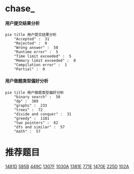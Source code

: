 # chase_

<!-- tabs:start -->



#### **用户提交结果分析**

```mermaid
pie title 用户提交结果分析
    "Accepted" :  31
    "Rejected" :  0
    "Wrong answer" :  58
    "Runtime error" :  5
    "Time limit exceeded" :  5
    "Memory limit exceeded" :  0
    "Compilation error" :  1
    "Partial" :  0
```

#### **用户做题类型偏好分析**

```mermaid
pie title 用户做题类型偏好分析
    "binary search" :  58
    "dp" :  389
    "graphs" :  233
    "trees" :  72
    "divide and conquer" :  31
    "greedy" :  1181
    "two pointers" :  62
    "dfs and similar" :  57
    "math" :  57
```



<!-- tabs:end -->
# 推荐题目
[1481D](https://codeforces.com/contest/1481/problem/D)
[585B](https://codeforces.com/contest/585/problem/B)
[449C](https://codeforces.com/contest/449/problem/C)
[1307F](https://codeforces.com/contest/1307/problem/F)
[1030A](https://codeforces.com/contest/1030/problem/A)
[1381E](https://codeforces.com/contest/1381/problem/E)
[771E](https://codeforces.com/contest/771/problem/E)
[1470E](https://codeforces.com/contest/1470/problem/E)
[225D](https://codeforces.com/contest/225/problem/D)
[102A](https://codeforces.com/contest/102/problem/A)
